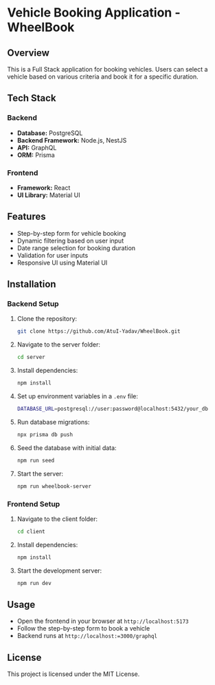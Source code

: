 # Vehicle Booking Application - WheelBook

## Overview

This is a Full Stack application for booking vehicles. Users can select a vehicle based on various criteria and book it for a specific duration.

## Tech Stack

### Backend

- **Database:** PostgreSQL
- **Backend Framework:** Node.js, NestJS
- **API:** GraphQL
- **ORM:** Prisma

### Frontend

- **Framework:** React
- **UI Library:** Material UI

## Features

- Step-by-step form for vehicle booking
- Dynamic filtering based on user input
- Date range selection for booking duration
- Validation for user inputs
- Responsive UI using Material UI

## Installation

### Backend Setup

1. Clone the repository:
   ```sh
   git clone https://github.com/AtuI-Yadav/WheelBook.git
   ```
2. Navigate to the server folder:
   ```sh
   cd server
   ```
3. Install dependencies:
   ```sh
   npm install
   ```
4. Set up environment variables in a `.env` file:
   ```sh
   DATABASE_URL=postgresql://user:password@localhost:5432/your_db
   ```
5. Run database migrations:
   ```sh
   npx prisma db push
   ```
6. Seed the database with initial data:
   ```sh
   npm run seed
   ```
7. Start the server:
   ```sh
   npm run wheelbook-server
   ```

### Frontend Setup

1. Navigate to the client folder:
   ```sh
   cd client
   ```
2. Install dependencies:
   ```sh
   npm install
   ```
3. Start the development server:
   ```sh
   npm run dev
   ```

## Usage

- Open the frontend in your browser at `http://localhost:5173`
- Follow the step-by-step form to book a vehicle
- Backend runs at `http://localhost:=3000/graphql`

## License

This project is licensed under the MIT License.
